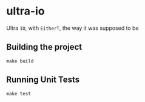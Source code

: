 # ultra-io

Ultra `IO`, with `EitherT`, the way it was supposed to be

## Building the project

```
make build
```

## Running Unit Tests

```
make test
```
